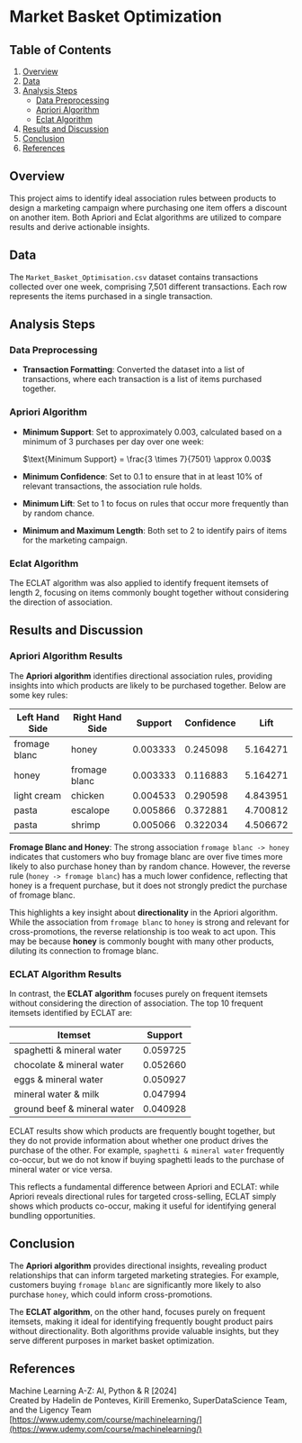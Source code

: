 # Market Basket Optimization

## Table of Contents
1. [Overview](#overview)
2. [Data](#data)
3. [Analysis Steps](#analysis-steps)
    - [Data Preprocessing](#data-preprocessing)
    - [Apriori Algorithm](#apriori-algorithm)
    - [Eclat Algorithm](#eclat-algorithm)
4. [Results and Discussion](#results-and-discussion)
5. [Conclusion](#conclusion)
6. [References](#references)

## Overview

This project aims to identify ideal association rules between products to design a marketing campaign where purchasing one item offers a discount on another item. Both Apriori and Eclat algorithms are utilized to compare results and derive actionable insights.

## Data

The `Market_Basket_Optimisation.csv` dataset contains transactions collected over one week, comprising 7,501 different transactions. Each row represents the items purchased in a single transaction.

## Analysis Steps

### Data Preprocessing

- **Transaction Formatting**: Converted the dataset into a list of transactions, where each transaction is a list of items purchased together.

### Apriori Algorithm

- **Minimum Support**: Set to approximately 0.003, calculated based on a minimum of 3 purchases per day over one week:

   $\text{Minimum Support} = \frac{3 \times 7}{7501} \approx 0.003$

- **Minimum Confidence**: Set to 0.1 to ensure that in at least 10% of relevant transactions, the association rule holds.
- **Minimum Lift**: Set to 1 to focus on rules that occur more frequently than by random chance.
- **Minimum and Maximum Length**: Both set to 2 to identify pairs of items for the marketing campaign.

### Eclat Algorithm

The ECLAT algorithm was also applied to identify frequent itemsets of length 2, focusing on items commonly bought together without considering the direction of association.

## Results and Discussion

### Apriori Algorithm Results

The **Apriori algorithm** identifies directional association rules, providing insights into which products are likely to be purchased together. Below are some key rules:

| Left Hand Side        | Right Hand Side | Support  | Confidence | Lift     |
|-----------------------|-----------------|----------|------------|----------|
| fromage blanc         | honey           | 0.003333 | 0.245098   | 5.164271 |
| honey                 | fromage blanc   | 0.003333 | 0.116883   | 5.164271 |
| light cream           | chicken         | 0.004533 | 0.290598   | 4.843951 |
| pasta                 | escalope        | 0.005866 | 0.372881   | 4.700812 |
| pasta                 | shrimp          | 0.005066 | 0.322034   | 4.506672 |

**Fromage Blanc and Honey**: The strong association `fromage blanc -> honey` indicates that customers who buy fromage blanc are over five times more likely to also purchase honey than by random chance. However, the reverse rule (`honey -> fromage blanc`) has a much lower confidence, reflecting that honey is a frequent purchase, but it does not strongly predict the purchase of fromage blanc.

This highlights a key insight about **directionality** in the Apriori algorithm. While the association from `fromage blanc` to `honey` is strong and relevant for cross-promotions, the reverse relationship is too weak to act upon. This may be because **honey** is commonly bought with many other products, diluting its connection to fromage blanc.

### ECLAT Algorithm Results

In contrast, the **ECLAT algorithm** focuses purely on frequent itemsets without considering the direction of association. The top 10 frequent itemsets identified by ECLAT are:

| Itemset                    | Support  |
|----------------------------|----------|
| spaghetti & mineral water   | 0.059725 |
| chocolate & mineral water   | 0.052660 |
| eggs & mineral water        | 0.050927 |
| mineral water & milk        | 0.047994 |
| ground beef & mineral water | 0.040928 |

ECLAT results show which products are frequently bought together, but they do not provide information about whether one product drives the purchase of the other. For example, `spaghetti & mineral water` frequently co-occur, but we do not know if buying spaghetti leads to the purchase of mineral water or vice versa.

This reflects a fundamental difference between Apriori and ECLAT: while Apriori reveals directional rules for targeted cross-selling, ECLAT simply shows which products co-occur, making it useful for identifying general bundling opportunities.

## Conclusion

The **Apriori algorithm** provides directional insights, revealing product relationships that can inform targeted marketing strategies. For example, customers buying `fromage blanc` are significantly more likely to also purchase `honey`, which could inform cross-promotions.

The **ECLAT algorithm**, on the other hand, focuses purely on frequent itemsets, making it ideal for identifying frequently bought product pairs without directionality. Both algorithms provide valuable insights, but they serve different purposes in market basket optimization.

## References

Machine Learning A-Z: AI, Python & R [2024]  
Created by Hadelin de Ponteves, Kirill Eremenko, SuperDataScience Team, and the Ligency Team  
[https://www.udemy.com/course/machinelearning/](https://www.udemy.com/course/machinelearning/)
